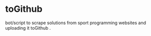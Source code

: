 # toGithub
bot/script to scrape solutions from sport programming websites and uploading it toGithub .

